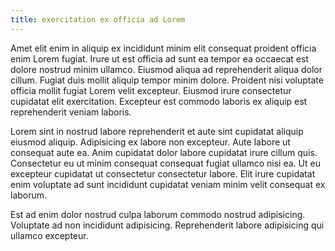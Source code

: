 ```yaml
---
title: exercitation ex officia ad Lorem
---
```


Amet elit enim in aliquip ex incididunt minim elit consequat proident officia enim Lorem fugiat. Irure ut est officia ad sunt ea tempor ea occaecat est dolore nostrud minim ullamco. Eiusmod aliqua ad reprehenderit aliqua dolor cillum. Fugiat duis mollit aliquip tempor minim dolore. Proident nisi voluptate officia mollit fugiat Lorem velit excepteur. Eiusmod irure consectetur cupidatat elit exercitation. Excepteur est commodo laboris ex aliquip est reprehenderit veniam laboris.

Lorem sint in nostrud labore reprehenderit et aute sint cupidatat aliquip eiusmod aliquip. Adipisicing ex labore non excepteur. Aute labore ut consequat aute ea. Anim cupidatat dolor labore cupidatat irure cillum quis. Consectetur eu ut minim consequat consequat fugiat ullamco nisi ea. Ut eu excepteur cupidatat ut consectetur consectetur labore. Elit irure cupidatat enim voluptate ad sunt incididunt cupidatat veniam minim velit consequat ex laborum.

Est ad enim dolor nostrud culpa laborum commodo nostrud adipisicing. Voluptate ad non incididunt adipisicing. Reprehenderit labore adipisicing qui ullamco excepteur.